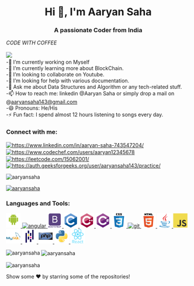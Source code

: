 <h1 align="center">Hi 👋, I'm Aaryan Saha </h1>
<h3 align="center">A passionate Coder from India</h3>

<i>CODE WITH COFFEE </i>
<br>
<br>
<img src=" t.ly/87u6">
<br>
-🔭 I’m currently working on Myself </br>
-🌱 I’m currently learning more about BlockChain. </br>
-👯 I’m looking to collaborate on Youtube. </br>
-🤔 I’m looking for help with various documentation. </br>
-💬 Ask me about Data Structures and Algorithm  or any tech-related stuff. </br>
-📫 How to reach me: linkedin @Aaryan Saha or simply drop a mail on @aaryansaha143@gmail.com </br>
-😄 Pronouns: He/His </br>
-⚡ Fun fact: I spend almost 12 hours listening to songs every day. </br>

<h3 align="left">Connect with me:</h3>

<p align="left">
<a href="https://linkedin.com/in/https://www.linkedin.com/in/aaryan-saha-743547204/" target="blank"><img align="center" src="https://raw.githubusercontent.com/rahuldkjain/github-profile-readme-generator/master/src/images/icons/Social/linked-in-alt.svg" alt="https://www.linkedin.com/in/aaryan-saha-743547204/" height="30" width="40" /></a>
<a href="https://www.codechef.com/users/https://www.codechef.com/users/aaryan12345678" target="blank"><img align="center" src="https://cdn.jsdelivr.net/npm/simple-icons@3.1.0/icons/codechef.svg" alt="https://www.codechef.com/users/aaryan12345678" height="30" width="40" /></a>
<a href="https://leetcode.com/15062001/" target="blank"><img align="center" src="https://raw.githubusercontent.com/rahuldkjain/github-profile-readme-generator/master/src/images/icons/Social/leet-code.svg" alt="https://leetcode.com/15062001/" height="30" width="40" /></a>
<a href="https://auth.geeksforgeeks.org/user/https://auth.geeksforgeeks.org/user/aaryansaha143/practice/" target="blank"><img align="center" src="https://raw.githubusercontent.com/rahuldkjain/github-profile-readme-generator/master/src/images/icons/Social/geeks-for-geeks.svg" alt="https://auth.geeksforgeeks.org/user/aaryansaha143/practice/" height="30" width="40" /></a>
</p>

<p align="left"> <img src="https://komarev.com/ghpvc/?username=aaryansaha&label=Profile%20views&color=0e75b6&style=flat" alt="aaryansaha" /> </p>

<p align="left"> <a href="https://github.com/ryo-ma/github-profile-trophy"><img src="https://github-profile-trophy.vercel.app/?username=aaryansaha" alt="aaryansaha" /></a> </p>

<h3 align="left">Languages and Tools:</h3>
<p align="left"> <a href="https://developer.android.com" target="_blank" rel="noreferrer"> <img src="https://raw.githubusercontent.com/devicons/devicon/master/icons/android/android-original-wordmark.svg" alt="android" width="40" height="40"/> </a> <a href="https://angular.io" target="_blank" rel="noreferrer"> <img src="https://angular.io/assets/images/logos/angular/angular.svg" alt="angular" width="40" height="40"/> </a> <a href="https://getbootstrap.com" target="_blank" rel="noreferrer"> <img src="https://raw.githubusercontent.com/devicons/devicon/master/icons/bootstrap/bootstrap-plain-wordmark.svg" alt="bootstrap" width="40" height="40"/> </a> <a href="https://www.cprogramming.com/" target="_blank" rel="noreferrer"> <img src="https://raw.githubusercontent.com/devicons/devicon/master/icons/c/c-original.svg" alt="c" width="40" height="40"/> </a> <a href="https://www.w3schools.com/cpp/" target="_blank" rel="noreferrer"> <img src="https://raw.githubusercontent.com/devicons/devicon/master/icons/cplusplus/cplusplus-original.svg" alt="cplusplus" width="40" height="40"/> </a> <a href="https://www.w3schools.com/cs/" target="_blank" rel="noreferrer"> <img src="https://raw.githubusercontent.com/devicons/devicon/master/icons/csharp/csharp-original.svg" alt="csharp" width="40" height="40"/> </a> <a href="https://www.w3schools.com/css/" target="_blank" rel="noreferrer"> <img src="https://raw.githubusercontent.com/devicons/devicon/master/icons/css3/css3-original-wordmark.svg" alt="css3" width="40" height="40"/> </a> <a href="https://git-scm.com/" target="_blank" rel="noreferrer"> <img src="https://www.vectorlogo.zone/logos/git-scm/git-scm-icon.svg" alt="git" width="40" height="40"/> </a> <a href="https://www.w3.org/html/" target="_blank" rel="noreferrer"> <img src="https://raw.githubusercontent.com/devicons/devicon/master/icons/html5/html5-original-wordmark.svg" alt="html5" width="40" height="40"/> </a> <a href="https://www.java.com" target="_blank" rel="noreferrer"> <img src="https://raw.githubusercontent.com/devicons/devicon/master/icons/java/java-original.svg" alt="java" width="40" height="40"/> </a> <a href="https://developer.mozilla.org/en-US/docs/Web/JavaScript" target="_blank" rel="noreferrer"> <img src="https://raw.githubusercontent.com/devicons/devicon/master/icons/javascript/javascript-original.svg" alt="javascript" width="40" height="40"/> </a> <a href="https://www.mysql.com/" target="_blank" rel="noreferrer"> <img src="https://raw.githubusercontent.com/devicons/devicon/master/icons/mysql/mysql-original-wordmark.svg" alt="mysql" width="40" height="40"/> </a> <a href="https://pandas.pydata.org/" target="_blank" rel="noreferrer"> <img src="https://raw.githubusercontent.com/devicons/devicon/2ae2a900d2f041da66e950e4d48052658d850630/icons/pandas/pandas-original.svg" alt="pandas" width="40" height="40"/> </a> <a href="https://www.php.net" target="_blank" rel="noreferrer"> <img src="https://raw.githubusercontent.com/devicons/devicon/master/icons/php/php-original.svg" alt="php" width="40" height="40"/> </a> <a href="https://www.python.org" target="_blank" rel="noreferrer"> <img src="https://raw.githubusercontent.com/devicons/devicon/master/icons/python/python-original.svg" alt="python" width="40" height="40"/> </a> <a href="https://reactjs.org/" target="_blank" rel="noreferrer"> <img src="https://raw.githubusercontent.com/devicons/devicon/master/icons/react/react-original-wordmark.svg" alt="react" width="40" height="40"/> </a> </p>

<p><img align="left" src="https://github-readme-stats.vercel.app/api/top-langs?username=aaryansaha&show_icons=true&locale=en&layout=compact" alt="aaryansaha" /></p>

<p>&nbsp;<img align="center" src="https://github-readme-stats.vercel.app/api?username=aaryansaha&show_icons=true&locale=en" alt="aaryansaha" /></p>

<p><img align="center" src="https://github-readme-streak-stats.herokuapp.com/?user=aaryansaha&" alt="aaryansaha" /></p>

Show some ❤️ by starring some of the repositories!


<!---
AaryanSaha/AaryanSaha is a ✨ special ✨ repository because its `README.md` (this file) appears on your GitHub profile.
You can click the Preview link to take a look at your changes.
--->
